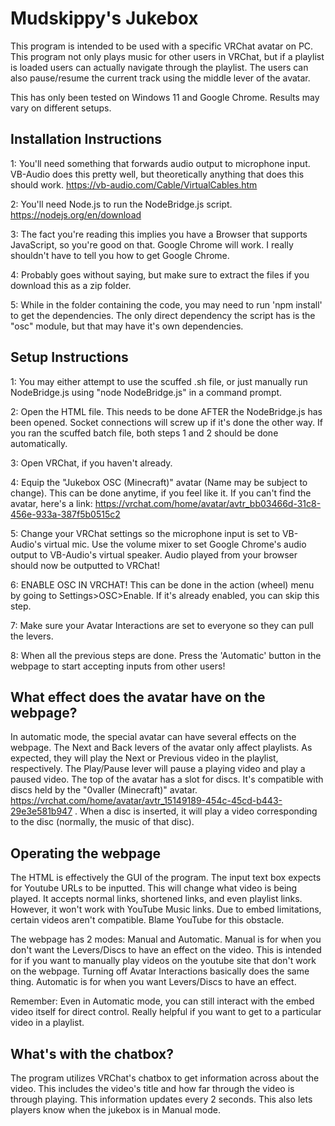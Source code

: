 # Mudskippy's Jukebox

This program is intended to be used with a specific VRChat avatar on PC. This program not only plays music for other users in VRChat, but if a playlist is loaded users can actually navigate through the playlist. The users can also pause/resume the current track using the middle lever of the avatar.

This has only been tested on Windows 11 and Google Chrome. Results may vary on different setups.

## Installation Instructions
1: You'll need something that forwards audio output to microphone input. VB-Audio does this pretty well, but theoretically anything that does this should work. https://vb-audio.com/Cable/VirtualCables.htm

2: You'll need Node.js to run the NodeBridge.js script. https://nodejs.org/en/download

3: The fact you're reading this implies you have a Browser that supports JavaScript, so you're good on that. Google Chrome will work. I really shouldn't have to tell you how to get Google Chrome.

4: Probably goes without saying, but make sure to extract the files if you download this as a zip folder.

5: While in the folder containing the code, you may need to run 'npm install' to get the dependencies. The only direct dependency the script has is the "osc" module, but that may have it's own dependencies.

## Setup Instructions
1: You may either attempt to use the scuffed .sh file, or just manually run NodeBridge.js using "node NodeBridge.js" in a command prompt.

2: Open the HTML file. This needs to be done AFTER the NodeBridge.js has been opened. Socket connections will screw up if it's done the other way. If you ran the scuffed batch file, both steps 1 and 2 should be done automatically.

3: Open VRChat, if you haven't already.

4: Equip the "Jukebox OSC (Minecraft)" avatar (Name may be subject to change). This can be done anytime, if you feel like it. If you can't find the avatar, here's a link: https://vrchat.com/home/avatar/avtr_bb03466d-31c8-456e-933a-387f5b0515c2

5: Change your VRChat settings so the microphone input is set to VB-Audio's virtual mic. Use the volume mixer to set Google Chrome's audio output to VB-Audio's virtual speaker. Audio played from your browser should now be outputted to VRChat!

6: ENABLE OSC IN VRCHAT! This can be done in the action (wheel) menu by going to Settings>OSC>Enable. If it's already enabled, you can skip this step.

7: Make sure your Avatar Interactions are set to everyone so they can pull the levers.

8: When all the previous steps are done. Press the 'Automatic' button in the webpage to start accepting inputs from other users!

## What effect does the avatar have on the webpage?
In automatic mode, the special avatar can have several effects on the webpage. The Next and Back levers of the avatar only affect playlists. As expected, they will play the Next or Previous video in the playlist, respectively. The Play/Pause lever will pause a playing video and play a paused video. The top of the avatar has a slot for discs. It's compatible with discs held by the "0valler (Minecraft)" avatar. https://vrchat.com/home/avatar/avtr_15149189-454c-45cd-b443-29e3e581b947 . When a disc is inserted, it will play a video corresponding to the disc (normally, the music of that disc).

## Operating the webpage
The HTML is effectively the GUI of the program. The input text box expects for Youtube URLs to be inputted. This will change what video is being played. It accepts normal links, shortened links, and even playlist links. However, it won't work with YouTube Music links. Due to embed limitations, certain videos aren't compatible. Blame YouTube for this obstacle.

The webpage has 2 modes: Manual and Automatic. Manual is for when you don't want the Levers/Discs to have an effect on the video. This is intended for if you want to manually play videos on the youtube site that don't work on the webpage. Turning off Avatar Interactions basically does the same thing. Automatic is for when you want Levers/Discs to have an effect.

Remember: Even in Automatic mode, you can still interact with the embed video itself for direct control. Really helpful if you want to get to a particular video in a playlist.

## What's with the chatbox?
The program utilizes VRChat's chatbox to get information across about the video. This includes the video's title and how far through the video is through playing. This information updates every 2 seconds. This also lets players know when the jukebox is in Manual mode. 
